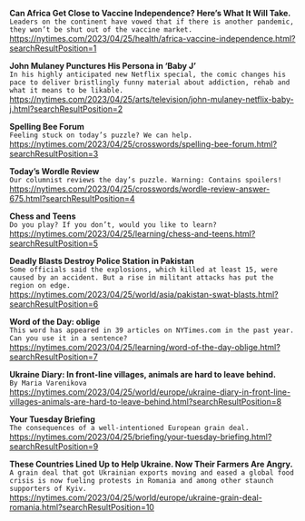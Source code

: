 **Can Africa Get Close to Vaccine Independence? Here’s What It Will Take.**\
`Leaders on the continent have vowed that if there is another pandemic, they won’t be shut out of the vaccine market.`\
https://nytimes.com/2023/04/25/health/africa-vaccine-independence.html?searchResultPosition=1

**John Mulaney Punctures His Persona in ‘Baby J’**\
`In his highly anticipated new Netflix special, the comic changes his pace to deliver bristlingly funny material about addiction, rehab and what it means to be likable.`\
https://nytimes.com/2023/04/25/arts/television/john-mulaney-netflix-baby-j.html?searchResultPosition=2

**Spelling Bee Forum**\
`Feeling stuck on today’s puzzle? We can help.`\
https://nytimes.com/2023/04/25/crosswords/spelling-bee-forum.html?searchResultPosition=3

**Today’s Wordle Review**\
`Our columnist reviews the day’s puzzle. Warning: Contains spoilers!`\
https://nytimes.com/2023/04/25/crosswords/wordle-review-answer-675.html?searchResultPosition=4

**Chess and Teens**\
`Do you play? If you don’t, would you like to learn?`\
https://nytimes.com/2023/04/25/learning/chess-and-teens.html?searchResultPosition=5

**Deadly Blasts Destroy Police Station in Pakistan**\
`Some officials said the explosions, which killed at least 15, were caused by an accident. But a rise in militant attacks has put the region on edge.`\
https://nytimes.com/2023/04/25/world/asia/pakistan-swat-blasts.html?searchResultPosition=6

**Word of the Day: oblige**\
`This word has appeared in 39 articles on NYTimes.com in the past year. Can you use it in a sentence?`\
https://nytimes.com/2023/04/25/learning/word-of-the-day-oblige.html?searchResultPosition=7

**Ukraine Diary: In front-line villages, animals are hard to leave behind.**\
`By Maria Varenikova`\
https://nytimes.com/2023/04/25/world/europe/ukraine-diary-in-front-line-villages-animals-are-hard-to-leave-behind.html?searchResultPosition=8

**Your Tuesday Briefing**\
`The consequences of a well-intentioned European grain deal.`\
https://nytimes.com/2023/04/25/briefing/your-tuesday-briefing.html?searchResultPosition=9

**These Countries Lined Up to Help Ukraine. Now Their Farmers Are Angry.**\
`A grain deal that got Ukrainian exports moving and eased a global food crisis is now fueling protests in Romania and among other staunch supporters of Kyiv.`\
https://nytimes.com/2023/04/25/world/europe/ukraine-grain-deal-romania.html?searchResultPosition=10

